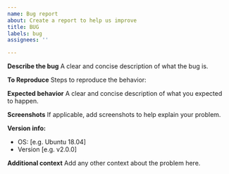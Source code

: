 ```yaml
---
name: Bug report
about: Create a report to help us improve
title: BUG
labels: bug
assignees: ''

---
```


**Describe the bug**
A clear and concise description of what the bug is.

**To Reproduce**
Steps to reproduce the behavior:

**Expected behavior**
A clear and concise description of what you expected to happen.

**Screenshots**
If applicable, add screenshots to help explain your problem.

**Version info:**
 - OS: [e.g. Ubuntu 18.04]
 - Version [e.g. v2.0.0]

**Additional context**
Add any other context about the problem here.
